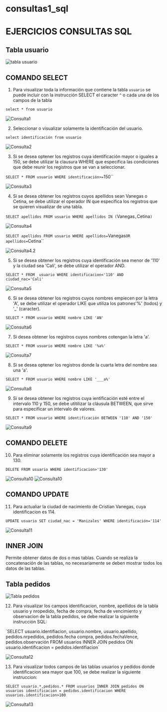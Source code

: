 # consultas1_sql

# EJERCICIOS CONSULTAS SQL

## Tabla usuario

![tabla usuario](img/tabla_usuario.png "Tabla usuario")

## COMANDO SELECT

1. Para visualizar toda la información que contiene la tabla `usuario` se puede incluir con la instrucción SELECT el caracter `^` o cada una de los campos de la tabla 

`select * from usuario`

![Consulta1](img/consulta1.png "Consulta1")


2. Seleccionar o visualizar solamente la identificación del usuario.

`select identificación from usuario`

![Consulta2](img/consulta2.png "Consulta2")

3. Si se desea optener los registros cuya identificación mayor o iguales a 150, se debe utilizar la clausura WHERE que especifica las condiciones que debe reunir los registros que se van a seleccionar.

`SELECT * FROM usuario WHERE identificación>=`150``

![Consulta3](img/consulta3.png "Consulta3")

4. Si se desea obtener los registros cuyos apellidos sean Vanegas o Cetina, se debe utilizar el operador IN que especifica los registros que se quieren visualizar de una tabla.

`SELECT apellidos FROM usuario WHERE apellidos IN (`Vanegas`,`Cetina`)`

![Consulta4](img/consulta4.png "Consulta4")

`SELECT apellidos FROM usuario WHERE apellidos=`Vanegas`OR apellidos=`Cetina``

![Consulta4.2](img/consulta4.2.png "Consulta4.2")


5. Si se desea obtener los registros cuya identificación sea menor de '110' y la ciudad sea 'Cali', se debe utilizar el operador AND.

`SELECT * FROM  usuario WHERE identificacion<'110' AND ciudad_nac='Cali'`

![Consulta5](img/consulta5.png "Consulta5")

6. Si se desea obtener los registros cuyos nombres empiecen por la letra 'A', se debe utilizar el operador LIKE que utiliza los patrones'%' (todos) y '_' (caracter).

`SELECT * FROM usuario WHERE nombre LIKE 'AN'`

![Consulta6](img/consulta6.png "Consulta6")

7. Si desea obtener los registros cuyos nombres cotengan la letra 'a'.

`SELECT * FROM usuario WHERE nombre LIKE '%a%'`

![Consulta7](img/consulta7.png "Consulta7")

8. Si se desea optener los registros donde la cuarta letra del nombre sea una 'a'.

`SELECT * FROM usuario WHERE nombre LIKE '___a%'`

![Consulta8](img/consulta8.png "Consulta8")

9. Si se desea obtener los registros cuya ientificación esté entre el intervalo 110  y 150, se debe utitilizar la cláusula BETWEEN, que sirve para especificar un intervalo de valores.

`SELECT * FROM usuario WHERE identificación BETWEEN '110' AND '150'`

![Consulta9](img/consulta9.png "Consulta9")



## COMANDO DELETE

10. Para eliminar solamente los registros cuya identificación sea mayor a 130.

`DELETE FROM usuario WHERE identificacion>'130'`

![Consulta10](img/consulta10.png "Consulta10")
![Consulta10](img/consulta10_2.png "Consulta10")


## COMANDO UPDATE

11. Para actualiar la ciudad de nacimiento de Cristian Vanegas, cuya identificacion es 114.

`UPDATE usuario SET ciudad_nac = 'Manizales' WHERE identificación='114'`

![Consulta11](img/consulta11.png "Consulta11")



## INNER JOIN

Permite obtener datos de dos o mas tablas. Cuando se realiza la concatenación de las tablas, no necesariamente se deben mostrar todos los datos de las tablas.

## Tabla pedidos 

![Tabla pedidos](img/Captura%20de%20pantalla%20de%202022-09-19%2016-26-58.png  "tabla pedidos")

12. Para visualizar los campos identificacion, nombre, apellidos de la tabla usuario y nropedido, fecha de compra, fecha de vencimiento y observacion de la tabla pedidos, se debe realizar la siguiente instrucción SQL: 

´SELECT usuario.identifiacion, usuario.nombre, usuario.apellido, pedidos.nrpedidos, pedidos.fecha compra, pedidos.fechaVence, pedidos.observación FROM usuarios INNER JOIN pedidos ON usuario.identificacion = pedidos.identifiacion´

![Consulta12](img/consulta12.png "Consulta12")

13. Para visualizar todos campos de las tablas usuarios y pedidos donde identificacion sea mayor que 100, se debe realizar la siguiente instruccion:

`SELECT usuario.*,pedidos.* FROM usuarios INNER JOIN pedidos ON usuarios identificacion = pedidos.identificacion WHERE usuarios.identificacion>100`

![Consulta13](img/consultas13.png "Consulta13")